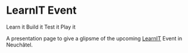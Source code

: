 # LearnIT Event
Learn it Build it Test it Play it

A presentation page to give a glipsme of the upcoming [LearnIT](https://minimata.github.io/) Event in Neuchâtel.


